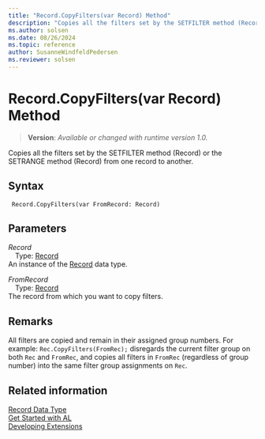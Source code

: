 ```yaml
---
title: "Record.CopyFilters(var Record) Method"
description: "Copies all the filters set by the SETFILTER method (Record) or the SETRANGE method (Record) from one record to another."
ms.author: solsen
ms.date: 08/26/2024
ms.topic: reference
author: SusanneWindfeldPedersen
ms.reviewer: solsen
---
```

[//]: # (START>DO_NOT_EDIT)
[//]: # (IMPORTANT:Do not edit any of the content between here and the END>DO_NOT_EDIT.)
[//]: # (Any modifications should be made in the .xml files in the ModernDev repo.)
# Record.CopyFilters(var Record) Method
> **Version**: _Available or changed with runtime version 1.0._

Copies all the filters set by the SETFILTER method (Record) or the SETRANGE method (Record) from one record to another.


## Syntax
```AL
 Record.CopyFilters(var FromRecord: Record)
```
## Parameters
*Record*  
&emsp;Type: [Record](record-data-type.md)  
An instance of the [Record](record-data-type.md) data type.  

*FromRecord*  
&emsp;Type: [Record](record-data-type.md)  
The record from which you want to copy filters.  



[//]: # (IMPORTANT: END>DO_NOT_EDIT)

## Remarks
All filters are copied and remain in their assigned group numbers. For example: `Rec.CopyFilters(FromRec);`
disregards the current filter group on both `Rec` and `FromRec`, and copies all filters in `FromRec` (regardless of group number) into the same filter group assignments on `Rec`.

## Related information
[Record Data Type](record-data-type.md)  
[Get Started with AL](../../devenv-get-started.md)  
[Developing Extensions](../../devenv-dev-overview.md)
